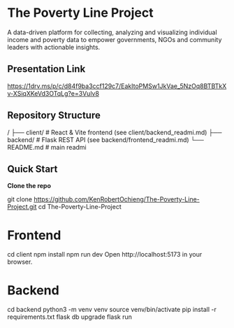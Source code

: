 # The Poverty Line Project

A data-driven platform for collecting, analyzing and visualizing individual income and poverty data to empower governments, NGOs and community leaders with actionable insights.


## Presentation Link

https://1drv.ms/p/c/d84f9ba3ccf129c7/EakItoPMSw1JkVae_5NzOq8BTBTkXv-XSiqXKeVd3OTqLg?e=3Vulv8


## Repository Structure
/
├── client/ # React & Vite frontend (see client/backend_readmi.md)
├── backend/ # Flask REST API (see backend/frontend_readmi.md)
└── README.md # main readmi

## Quick Start

**Clone the repo**  
   
   git clone https://github.com/KenRobertOchieng/The-Poverty-Line-Project.git
   cd The-Poverty-Line-Project


# Frontend

  cd client
  npm install
  npm run dev
  Open http://localhost:5173 in your browser.

# Backend

  cd backend
  python3 -m venv venv
  source venv/bin/activate
  pip install -r requirements.txt
  flask db upgrade
  flask run
